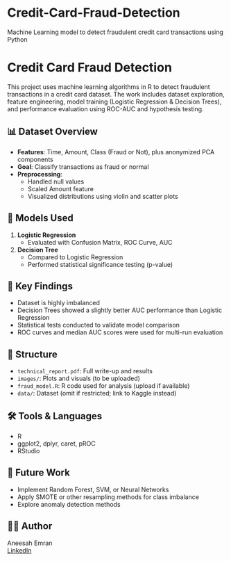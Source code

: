 # Credit-Card-Fraud-Detection
Machine Learning model to detect fraudulent credit card transactions using Python
# Credit Card Fraud Detection

This project uses machine learning algorithms in R to detect fraudulent transactions in a credit card dataset. The work includes dataset exploration, feature engineering, model training (Logistic Regression & Decision Trees), and performance evaluation using ROC-AUC and hypothesis testing.

## 📊 Dataset Overview

- **Features**: Time, Amount, Class (Fraud or Not), plus anonymized PCA components
- **Goal**: Classify transactions as fraud or normal
- **Preprocessing**:
  - Handled null values
  - Scaled Amount feature
  - Visualized distributions using violin and scatter plots

## 🧠 Models Used

1. **Logistic Regression**
   - Evaluated with Confusion Matrix, ROC Curve, AUC
2. **Decision Tree**
   - Compared to Logistic Regression
   - Performed statistical significance testing (p-value)

## 🔬 Key Findings

- Dataset is highly imbalanced
- Decision Trees showed a slightly better AUC performance than Logistic Regression
- Statistical tests conducted to validate model comparison
- ROC curves and median AUC scores were used for multi-run evaluation

## 📂 Structure

- `technical_report.pdf`: Full write-up and results
- `images/`: Plots and visuals (to be uploaded)
- `fraud_model.R`: R code used for analysis (upload if available)
- `data/`: Dataset (omit if restricted; link to Kaggle instead)

## 🛠 Tools & Languages

- R  
- ggplot2, dplyr, caret, pROC  
- RStudio

## 📌 Future Work

- Implement Random Forest, SVM, or Neural Networks
- Apply SMOTE or other resampling methods for class imbalance
- Explore anomaly detection methods

## 👩‍💻 Author

Aneesah Emran  
[LinkedIn](https://www.linkedin.com/in/aneesah-emran-64aa1215a)
